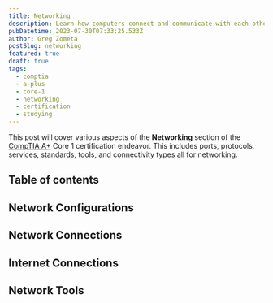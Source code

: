 ```yaml
---
title: Networking
description: Learn how computers connect and communicate with each other via networking.
pubDatetime: 2023-07-30T07:33:25.533Z
author: Greg Zometa
postSlug: networking
featured: true
draft: true
tags:
  - comptia
  - a-plus
  - core-1
  - networking
  - certification
  - studying
---
```


This post will cover various aspects of the **Networking** section of the
[CompTIA A+](https://www.comptia.org/certifications/a) Core 1 certification endeavor. This includes ports, protocols,
services, standards, tools, and connectivity types all for networking.

## Table of contents

## Network Configurations

## Network Connections

## Internet Connections

## Network Tools
